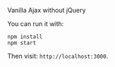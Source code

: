 ﻿Vanilla Ajax without jQuery

You can run it with:

    npm install
    npm start

Then visit: `http://localhost:3000`.
